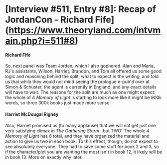 # [Interview #511, Entry #8]: Recap of JordanCon - Richard Fife](https://www.theoryland.com/intvmain.php?i=511#8)

#### Richard Fife

So, next panel was Team Jordan, which I also gophered. Alan and Maria, RJ's assistants, Wilson, Harriet, Brandon, and Tom all offered us some good logic and reasoning behind the split, what to expect in the writing, and told us that while they would not mind seeing the prologue e-pub'd over at Simon & Schuster, the agent is currently in England, and any exact details will have to wait. The reasons for the split are much as one might expect: the whole of
*A Memory of Light*
is starting to look more like it might be 900k words, so three 300k books just made more sense.

#### Harriet McDougal Rigney

Also, Harriet promised us (to many applause) that we will not get just one very satisfying climax in
*The Gathering Storm*
, but TWO! The whole
*A Memory of Light*
has 6 total, and they have organized the material and action to give us two in each book. To this effect, though, do not expect to see absolutely everyone. They had to save some stuff for book 2 and 3, so if the character/plot you are wanting the most isn't in book 12, it likely will be in book 13. More on exactly why later.

